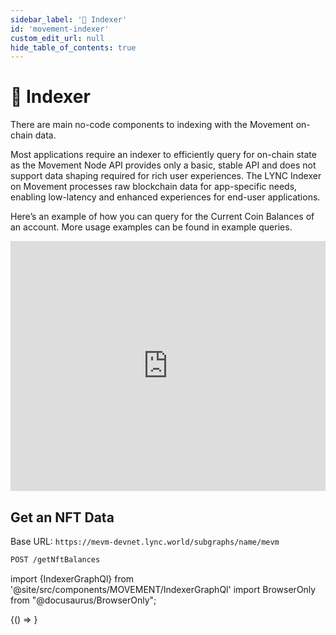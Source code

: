 ```yaml
---
sidebar_label: '📇 Indexer'
id: 'movement-indexer'
custom_edit_url: null
hide_table_of_contents: true
---
```

# 📇 Indexer
<span className="text-lg text-[rgb(192,192,192)]">There are main no-code components to indexing with the Movement on-chain data.</span>

Most applications require an indexer to efficiently query for on-chain state as the Movement Node API provides only a basic, stable API and does not support data shaping required for rich user experiences. The LYNC Indexer on Movement processes raw blockchain data for app-specific needs, enabling low-latency and enhanced experiences for end-user applications.

Here’s an example of how you can query for the Current Coin Balances of an account. More usage examples can be found in example queries.


<iframe width="100%" height="400" src="https://www.youtube.com/embed/LUf3xLoBa3E?si=S92sUAvGLxUttlMZ" title="YouTube video player" frameborder="0" allow="accelerometer; autoplay; clipboard-write; encrypted-media; gyroscope; picture-in-picture; web-share" referrerpolicy="strict-origin-when-cross-origin" allowfullscreen></iframe>

## Get an NFT Data

Base URL: ```https://mevm-devnet.lync.world/subgraphs/name/mevm```

```bash
POST /getNftBalances
```

import {IndexerGraphQl} from '@site/src/components/MOVEMENT/IndexerGraphQl'
import BrowserOnly from "@docusaurus/BrowserOnly";

<BrowserOnly>
    {() => <IndexerGraphQl/>}
    
</BrowserOnly>